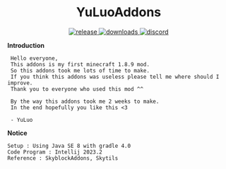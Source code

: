 <h1 align = center>YuLuoAddons</h1>
<p align = center>
  <a href="https://github.com/109534203/YuLuoAddons/releases/tag/v1.0" target="_blank">
    <img alt="release" src="https://img.shields.io/github/v/release/109534203/YuLuoAddons?color=56bcd3" />
  </a>
  <a href="https://github.com/109534203/YuLuoAddons/releases/tag/v1.0" target="_blank">
    <img alt="downloads" src="https://img.shields.io/github/downloads/109534203/YuLuoAddons/total?color=56bcd3" />
  </a>
  <a href="https://discord.gg/yNXzfkWmTr" target="_blank">
    <img alt="discord" src="https://img.shields.io/discord/1083275015853715497?color=56bcd3&label=discord" />
  </a>
</p>

**Introduction**
 ```
  Hello everyone, 
  This addons is my first minecraft 1.8.9 mod.
  So this addons took me lots of time to make.
  If you think this addons was useless please tell me where should I improve.
  Thank you to everyone who used this mod ^^
  
  By the way this addons took me 2 weeks to make.
  In the end hopefully you like this <3

  - YuLuo
  ```
  **Notice**
  ```
  Setup : Using Java SE 8 with gradle 4.0
  Code Program : Intellij 2023.2
  Reference : SkyblockAddons, Skytils
  ```
